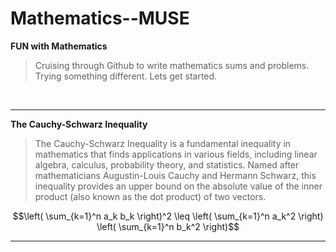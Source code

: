 # Mathematics--MUSE
<B> FUN with Mathematics </B>

>Cruising through Github to write mathematics sums and problems. Trying something different.
Lets get started.
<br>
<hr>

**The Cauchy-Schwarz Inequality**

>The Cauchy-Schwarz Inequality is a fundamental inequality in mathematics that finds applications in various fields, including linear algebra, calculus, probability theory, and statistics. Named after mathematicians Augustin-Louis Cauchy and Hermann Schwarz, this inequality provides an upper bound on the absolute value of the inner product (also known as the dot product) of two vectors.

```math
\left( \sum_{k=1}^n a_k b_k \right)^2 \leq \left( \sum_{k=1}^n a_k^2 \right) \left( \sum_{k=1}^n b_k^2 \right)
```
<hr>
